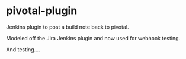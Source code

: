 pivotal-plugin
===============

Jenkins plugin to post a build note back to pivotal. 

Modeled off the Jira Jenkins plugin and now used for webhook testing.

And testing....
